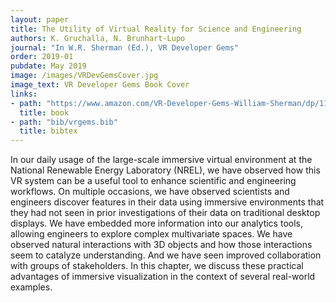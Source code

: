 ```yaml
---
layout: paper
title: The Utility of Virtual Reality for Science and Engineering
authors: K. Gruchalla, N. Brunhart-Lupo
journal: "In W.R. Sherman (Ed.), VR Developer Gems" 
order: 2019-01
pubdate: May 2019
image: /images/VRDevGemsCover.jpg
image_text: VR Developer Gems Book Cover
links:
- path: "https://www.amazon.com/VR-Developer-Gems-William-Sherman/dp/1138030120"
  title: book
- path: "bib/vrgems.bib"
  title: bibtex
---
```

In our daily usage of the large-scale immersive virtual environment at the National Renewable Energy Laboratory (NREL), we have observed how this VR system can be a useful tool to enhance scientific and engineering workflows. On multiple occasions, we have observed scientists and engineers discover features in their data using immersive environments that they had not seen in prior investigations of their data on traditional desktop displays. We have embedded more information into our analytics tools, allowing engineers to explore complex multivariate spaces. We have observed natural interactions with 3D objects and how those interactions seem to catalyze understanding. And we have seen improved collaboration with groups of stakeholders. In this chapter, we discuss these practical advantages of immersive visualization in the context of several real-world examples.

